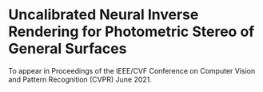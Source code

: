 # Uncalibrated Neural Inverse Rendering for Photometric Stereo of General Surfaces
To appear in Proceedings of the IEEE/CVF Conference on Computer Vision and Pattern Recognition (CVPR)
June 2021.